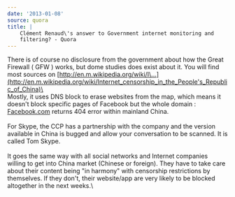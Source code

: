 ```yaml
---
date: '2013-01-08'
source: quora
title: |
    Clément Renaud\'s answer to Government internet monitoring and
    filtering? - Quora
---
```


There is of course no disclosure from the government about how the Great
Firewall ( GFW ) works, but dome studies does exist about it. You will
find most sources on
[http://en.m.wikipedia.org/wiki/I\...](http://en.m.wikipedia.org/wiki/Internet_censorship_in_the_People's_Republic_of_China)\
\
Mostly, it uses DNS block to erase websites from the map, which means it
doesn\'t block specific pages of Facebook but the whole domain :
[Facebook.com](http://facebook.com) returns 404 error within mainland
China.\
\
For Skype, the CCP has a partnership with the company and the version
available in China is bugged and allow your conversation to be scanned.
It is called Tom Skype.\
\
It goes the same way with all social networks and Internet companies
willing to get into China market (Chinese or foreign). They have to take
care about their content being \"in harmony\" with censorship
restrictions by themselves. If they don\'t, their website/app are very
likely to be blocked altogether in the next weeks.\
